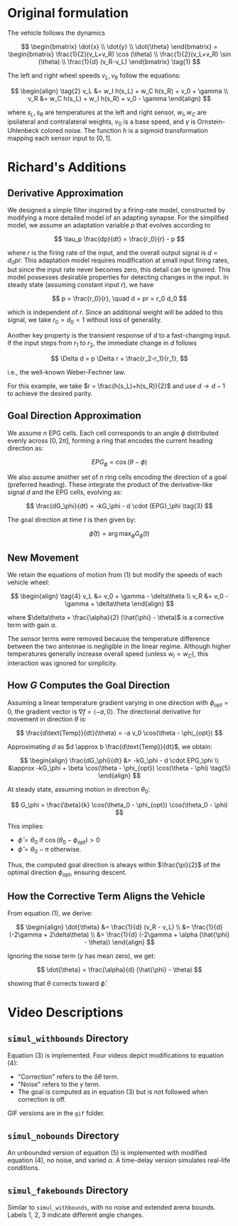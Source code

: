 # Original formulation

The vehicle follows the dynamics

$$
\begin{bmatrix}
\dot{x} \\
\dot{y} \\
\dot{\theta}
\end{bmatrix} =
\begin{bmatrix}
\frac{1}{2}(v_L+v_R) \cos (\theta) \\
\frac{1}{2}(v_L+v_R) \sin (\theta) \\
\frac{1}{d} (v_R-v_L)
\end{bmatrix} \tag{1}
$$

The left and right wheel speeds $v_L, v_R$ follow the equations:

$$
\begin{align} \tag{2}
 v_L &= w_I h(s_L) + w_C h(s_R) + v_0 + \gamma \\
 v_R &= w_C h(s_L) + w_I h(s_R) + v_0 - \gamma
\end{align}
$$

where $s_L, s_R$ are temperatures at the left and right sensor, $w_I, w_C$ are ipsilateral and contralateral weights, $v_0$ is a base speed, and $\gamma$ is Ornstein-Uhlenbeck colored noise. The function $h$ is a sigmoid transformation mapping each sensor input to $[0,1]$.

# Richard's Additions

## Derivative Approximation
We designed a simple filter inspired by a firing-rate model, constructed by modifying a more detailed model of an adapting synapse. For the simplified model, we assume an adaptation variable $p$ that evolves according to

$$ \tau_p \frac{dp}{dt} = \frac{r_0}{r} - p $$

where $r$ is the firing rate of the input, and the overall output signal is $d = d_0pr$. This adaptation model requires modification at small input firing rates, but since the input rate never becomes zero, this detail can be ignored. This model possesses desirable properties for detecting changes in the input. In steady state (assuming constant input $r$), we have

$$ p = \frac{r_0}{r}, \quad d = pr = r_0 d_0 $$

which is independent of $r$. Since an additional weight will be added to this signal, we take $r_0 = d_0 = 1$ without loss of generality.

Another key property is the transient response of $d$ to a fast-changing input. If the input steps from $r_1$ to $r_2$, the immediate change in $d$ follows

$$ \Delta d = p \Delta r = \frac{r_2-r_1}{r_1}, $$

i.e., the well-known Weber-Fechner law.

For this example, we take $r = \frac{h(s_L)+h(s_R)}{2}$ and use $d \to d-1$ to achieve the desired parity.

## Goal Direction Approximation
We assume $n$ EPG cells. Each cell corresponds to an angle $\phi$ distributed evenly across $[0, 2\pi]$, forming a ring that encodes the current heading direction as:

$$ {EPG}_\phi =  \cos(\theta - \phi) $$

We also assume another set of $n$ ring cells encoding the direction of a goal (preferred heading). These integrate the product of the derivative-like signal $d$ and the EPG cells, evolving as:

$$ \frac{dG_\phi}{dt} = -kG_\phi - d \cdot {EPG}_\phi \tag{3} $$

The goal direction at time $t$ is then given by:

$$ \hat{\phi}(t) = \arg\max_{\phi} G_\phi(t) $$

## New Movement
We retain the equations of motion from (1) but modify the speeds of each vehicle wheel:

$$
\begin{align} \tag{4}
 v_L &= v_0 + \gamma - \delta\theta \\
 v_R &= v_0 - \gamma + \delta\theta
\end{align}
$$

where $\delta\theta = \frac{\alpha}{2} (\hat{\phi} - \theta)$ is a corrective term with gain $\alpha$.

The sensor terms were removed because the temperature difference between the two antennae is negligible in the linear regime. Although higher temperatures generally increase overall speed (unless $w_I = w_C$), this interaction was ignored for simplicity.

## How $G$ Computes the Goal Direction

Assuming a linear temperature gradient varying in one direction with $\phi_{opt} = 0$, the gradient vector is $\nabla f = \langle -a, 0 \rangle$. The directional derivative for movement in direction $\theta$ is:

$$ \frac{d\text{Temp}}{dt}(\theta) = -a v_0 \cos(\theta - \phi_{opt}) $$

Approximating $d$ as $d \approx b \frac{d\text{Temp}}{dt}$, we obtain:

$$
\begin{align}
 \frac{dG_\phi}{dt} &= -kG_\phi - d \cdot EPG_\phi \\
 &\approx -kG_\phi + \beta \cos(\theta - \phi_{opt}) \cos(\theta - \phi) \tag{5}
\end{align}
$$

At steady state, assuming motion in direction $\theta_0$:

$$ G_\phi  = \frac{\beta}{k} \cos(\theta_0 - \phi_{opt}) \cos(\theta_0 - \phi) $$

This implies:

- $\hat{\phi} = \theta_0$ if $\cos(\theta_0 - \phi_{opt}) > 0$
- $\hat{\phi} = \theta_0 - \pi$ otherwise.

Thus, the computed goal direction is always within $\frac{\pi}{2}$ of the optimal direction $\phi_{opt}$, ensuring descent.

## How the Corrective Term Aligns the Vehicle

From equation (1), we derive:

$$
\begin{align}
 \dot{\theta} &= \frac{1}{d} (v_R - v_L) \\
 &= \frac{1}{d} (-2\gamma + 2\delta\theta) \\
 &= \frac{1}{d} (-2\gamma + \alpha (\hat{\phi} - \theta))
\end{align}
$$

Ignoring the noise term ($\gamma$ has mean zero), we get:

$$ \dot{\theta} = \frac{\alpha}{d} (\hat{\phi} - \theta) $$

showing that $\theta$ corrects toward $\hat{\phi}$.

# Video Descriptions

## `simul_withbounds` Directory
Equation (3) is implemented. Four videos depict modifications to equation (4):
- "Correction" refers to the $\delta\theta$ term.
- "Noise" refers to the $\gamma$ term.
- The goal is computed as in equation (3) but is not followed when correction is off.

GIF versions are in the `gif` folder.

## `simul_nobounds` Directory
An unbounded version of equation (5) is implemented with modified equation (4), no noise, and varied $\alpha$. A time-delay version simulates real-life conditions.

## `simul_fakebounds` Directory
Similar to `simul_withbounds`, with no noise and extended arena bounds. Labels 1, 2, 3 indicate different angle changes.

